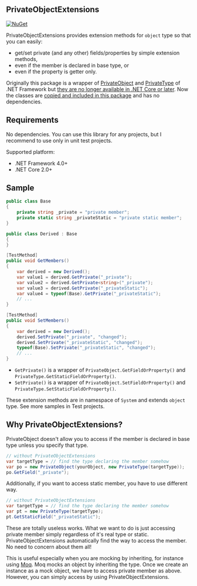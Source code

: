 PrivateObjectExtensions
---
[![NuGet](https://img.shields.io/nuget/v/PrivateObjectExtensions.svg)](https://www.nuget.org/packages/PrivateObjectExtensions)

PrivateObjectExtensions provides extension methods for `object` type so that you can easily:
- get/set private (and any other) fields/properties by simple extension methods,
- even if the member is declared in base type, or
- even if the property is getter only.

Originally this package is a wrapper of [PrivateObject](https://docs.microsoft.com/en-us/dotnet/api/microsoft.visualstudio.testtools.unittesting.privateobject) and [PrivateType](https://docs.microsoft.com/en-us/dotnet/api/microsoft.visualstudio.testtools.unittesting.privatetype) of .NET Framework but [they are no longer available in .NET Core or later](https://github.com/microsoft/testfx/issues/366). Now the classes are [copied and included in this package](https://github.com/cactuaroid/PrivateObjectExtensions/tree/master/PrivateObjectExtensions/testfx) and has no dependencies.

Requirements
---
No dependencies. You can use this library for any projects, but I recommend to use only in unit test projects.

Supported platform:
- .NET Framework 4.0+
- .NET Core 2.0+

Sample
---
```csharp
public class Base
{
    private string _private = "private member";
    private static string _privateStatic = "private static member";
}

public class Derived : Base
{
}
```
```csharp
[TestMethod]
public void GetMembers()
{
    var derived = new Derived();
    var value1 = derived.GetPrivate("_private");
    var value2 = derived.GetPrivate<string>("_private");
    var value3 = derived.GetPrivate("_privateStatic");
    var value4 = typeof(Base).GetPrivate("_privateStatic");
    // ...
}

[TestMethod]
public void SetMembers()
{
    var derived = new Derived();
    derived.SetPrivate("_private", "changed");
    derived.SetPrivate("_privateStatic", "changed");
    typeof(Base).SetPrivate("_privateStatic", "changed");
    // ...
}
```
- ```GetPrivate()``` is a wrapper of ```PrivateObject.GetFieldOrProperty()``` and ```PrivateType.GetStaticFieldOrProperty()```.
- ```SetPrivate()``` is a wrapper of ```PrivateObject.SetFieldOrProperty()``` and ```PrivateType.SetStaticFieldOrProperty()```.

These extension methods are in namespace of `System` and extends `object` type.
See more samples in Test projects.

Why PrivateObjectExtensions?
---
PrivateObject doesn't allow you to access if the member is declared in base type unless you specify that type.
```csharp
// without PrivateObjectExtensions
var targetType = // find the type declaring the member somehow
var po = new PrivateObject(yourObject, new PrivateType(targetType));
po.GetField("_private");
```
Additionally, if you want to access static member, you have to use different way.
```csharp
// without PrivateObjectExtensions
var targetType = // find the type declaring the member somehow
var pt = new PrivateType(targetType);
pt.GetStaticField("_privateStatic");
```
These are totally useless works. What we want to do is just accessing private member simply regardless of it's real type or static. PrivateObjectExtensions automatically find the way to access the member. No need to concern about them all!

This is useful especially when you are mocking by inheriting, for instance using [Moq](https://github.com/moq). Moq mocks an object by inheriting the type. Once we create an instance as a mock object, we have to access private member as above. However, you can simply access by using PrivateObjectExtensions.
